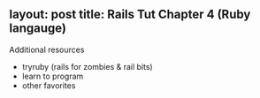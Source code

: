 layout: post
title: Rails Tut Chapter 4 (Ruby langauge)
---

Additional resources

- tryruby (rails for zombies & rail bits)
- learn to program
- other favorites

